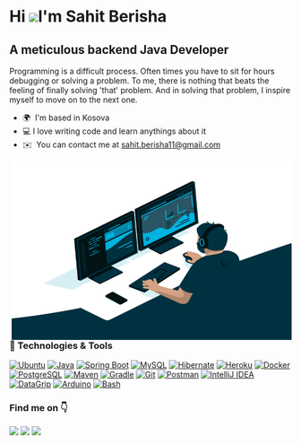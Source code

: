 Hi ![](https://user-images.githubusercontent.com/18350557/176309783-0785949b-9127-417c-8b55-ab5a4333674e.gif)I'm Sahit Berisha
=====================================================================================================================================

A meticulous backend Java Developer
--------------

Programming is a difficult process. Often times you have to sit for hours debugging or solving a problem. To me, there is nothing that beats the feeling of finally solving 'that' problem. And in solving that problem, I inspire myself to move on to the next one.

* 🌍  I'm based in Kosova
* 💻  I love writing code and learn anythings about it
* ✉️  You can contact me at [sahit.berisha11@gmail.com](mailto:sahit.berisha11@gmail.com)
<img align="right" alt="GIF" src="code.gif?raw=true" width="500" height="320" />


### 🔧 Technologies & Tools


<p align="left">

  <a href="https://www.linux.org/" target="_blank" rel="noreferrer"> <img src="https://img.shields.io/badge/OS-Ubuntu-informational?style=flat&logo=ubuntu&logoColor=white&color=2bbc8a" alt="Ubuntu" /></a>
  <a href="https://www.oracle.com/java/" target="_blank" rel="noreferrer"><img src="https://img.shields.io/badge/Code-Java-informational?style=flat&logo=cafe&logoColor=white&color=2bbc8a" alt="Java" /></a>
  <a href="https://spring.io/projects/spring-boot" target="_blank" rel="noreferrer"> <img src="https://img.shields.io/badge/Code-SpringBoot-informational?style=flat&logo=springboot&logoColor=white&color=2bbc8a" alt="Spring Boot" /></a>
  <a href="https://www.mysql.com/" target="_blank" rel="noreferrer"><img src="https://img.shields.io/badge/Tools-MySQL-informational?style=flat&logo=mysql&logoColor=white&color=2bbc8a" alt="MySQL" /></a>
  <a href="https://hibernate.org/" target="_blank" rel="noreferrer"><img src="https://img.shields.io/badge/Code-Hibernate-informational?style=flat&logo=hibernate&logoColor=white&color=2bbc8a" alt="Hibernate" /></a>
  <a href="https://heroku.com" target="_blank" rel="noreferrer"> <img src="https://img.shields.io/badge/Tools-Heroku-informational?style=flat&logo=heroku&logoColor=white&color=2bbc8a" alt="Heroku" /></a>
  <a href="https://www.docker.com/" target="_blank" rel="noreferrer"> <img src="https://img.shields.io/badge/Tools-Docker-informational?style=flat&logo=docker&logoColor=white&color=2bbc8a" alt="Docker" /></a>
  <a href="https://www.postgresql.org/" target="_blank" rel="noreferrer"> <img src="https://img.shields.io/badge/Tools-PostgreSQL-informational?style=flat&logo=postgresql&logoColor=white&color=2bbc8a" alt="PostgreSQL" /></a>
  <a href="https://maven.apache.org/" target="_blank" rel="noreferrer"> <img src="https://img.shields.io/badge/Tools-Maven-informational?style=flat&logo=maven&logoColor=white&color=2bbc8a" alt="Maven" /></a>
  <a href="https://gradle.org/" target="_blank" rel="noreferrer"> <img src="https://img.shields.io/badge/Tools-Gradle-informational?style=flat&logo=gradle&logoColor=white&color=2bbc8a" alt="Gradle" /></a>
  <a href="https://git-scm.com/" target="_blank" rel="noreferrer"> <img src="https://img.shields.io/badge/Tools-Git-informational?style=flat&logo=git&logoColor=white&color=2bbc8a" alt="Git" /></a>
  <a href="https://www.postman.com/" target="_blank" rel="noreferrer"> <img src="https://img.shields.io/badge/Tools-Postman-informational?style=flat&logo=postman&logoColor=white&color=2bbc8a" alt="Postman" /></a>
  <a href="https://www.jetbrains.com/idea/" target="_blank" rel="noreferrer"> <img src="https://img.shields.io/badge/IDE-IntelliJ_IDEA-informational?style=flat&logo=intellij-idea&logoColor=white&color=2bbc8a" alt="IntelliJ IDEA" /></a>
  <a href="https://www.jetbrains.com/datagrip/" target="_blank" rel="noreferrer"> <img src="https://img.shields.io/badge/IDE-DataGrip-informational?style=flat&logo=datagrip&logoColor=white&color=2bbc8a" alt="DataGrip" /></a>
  <a href="https://www.arduino.cc/en/software/" target="_blank" rel="noreferrer"> <img src="https://img.shields.io/badge/IDE-Arduino-informational?style=flat&logo=arduino&logoColor=white&color=2bbc8a" alt="Arduino" /></a>
  <a href="https://www.gnu.org/software/bash/" target="_blank" rel="noreferrer"> <img src="https://img.shields.io/badge/Shell-Bash-informational?style=flat&logo=gnu-bash&logoColor=white&color=2bbc8a" alt="Bash" /></a>
  
</p>


### Find me on 👇

<p align="left"> 
  
  <a href="https://www.github.com/SahitBerisha" target="_blank" rel="noreferrer"><img src="https://img.shields.io/badge/github-%23121011.svg?style=for-the-badge&logo=github&logoColor=white" /></a> 
  <a href="https://www.linkedin.com/in/sahitberisha" target="_blank" rel="noreferrer"><img src="https://img.shields.io/badge/linkedin-%230077B5.svg?style=for-the-badge&logo=linkedin&logoColor=white" /></a> 
  <a href="https://www.twitter.com/sahitBerisha11" target="_blank" rel="noreferrer"><img src="https://img.shields.io/badge/Twitter-%231DA1F2.svg?style=for-the-badge&logo=Twitter&logoColor=white" /></a>

</p>

